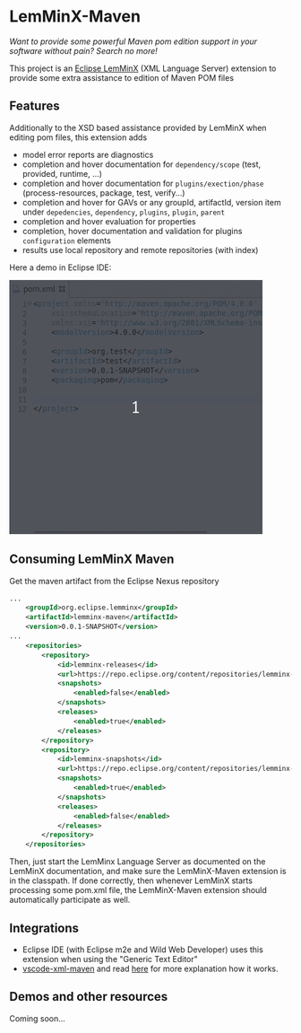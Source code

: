 # LemMinX-Maven

_Want to provide some powerful Maven pom edition support in your software without pain? Search no more!_

This project is an [Eclipse LemMinX](https://github.com/eclipse/lemminx) (XML Language Server) extension to provide some extra assistance to edition of Maven POM files

## Features

Additionally to the XSD based assistance provided by LemMinX when editing pom files, this extension adds

- model error reports are diagnostics
- completion and hover documentation for `dependency/scope` (test, provided, runtime, ...)
- completion and hover documentation for `plugins/exection/phase` (process-resources, package, test, verify...)
- completion and hover for GAVs or any groupId, artifactId, version item under `depedencies`, `dependency`, `plugins`, `plugin`, `parent`
- completion and hover evaluation for properties
- completion, hover documentation and validation for plugins `configuration` elements
- results use local repository and remote repositories (with index)

Here a demo in Eclipse IDE:

![](images/LocalMavenDepCompletion.gif)

## Consuming LemMinX Maven

Get the maven artifact from the Eclipse Nexus repository

```xml
...
	<groupId>org.eclipse.lemminx</groupId>
	<artifactId>lemminx-maven</artifactId>
	<version>0.0.1-SNAPSHOT</version>
...
	<repositories>
		<repository>
			<id>lemminx-releases</id>
			<url>https://repo.eclipse.org/content/repositories/lemminx-releases/</url>
			<snapshots>
				<enabled>false</enabled>
			</snapshots>
			<releases>
				<enabled>true</enabled>
			</releases>
		</repository>
		<repository>
			<id>lemminx-snapshots</id>
			<url>https://repo.eclipse.org/content/repositories/lemminx-snapshots/</url>
			<snapshots>
				<enabled>true</enabled>
			</snapshots>
			<releases>
				<enabled>false</enabled>
			</releases>
		</repository>
	</repositories>
```

Then, just start the LemMinx Language Server as documented on the LemMinX documentation, and make sure the LemMinX-Maven extension is in the classpath. If done correctly, then whenever LemMinX starts processing some pom.xml file, the LemMinX-Maven extension should automatically participate as well.

## Integrations

* Eclipse IDE (with Eclipse m2e and Wild Web Developer) uses this extension when using the "Generic Text Editor"
* [vscode-xml-maven](https://github.com/angelozerr/vscode-xml-maven) and read [here](https://github.com/redhat-developer/vscode-xml#custom-xml-extensions) for more explanation how it works.

## Demos and other resources

Coming soon...
